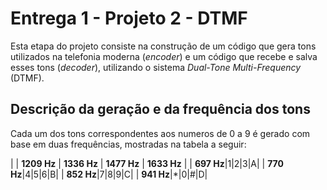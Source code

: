 # Entrega 1 - Projeto 2 - DTMF

Esta etapa do projeto consiste na construção de um código que gera tons utilizados na telefonia moderna (<i>encoder</i>) e um código que recebe e salva esses tons (<i>decoder</i>), utilizando o sistema <i>Dual-Tone Multi-Frequency</i> (DTMF).

## Descrição da geração e da frequência dos tons

Cada um dos tons correspondentes aos numeros de 0 a 9 é gerado com base em duas frequências, mostradas na tabela a seguir:

| <b></b> | <b>1209 Hz</b> | <b>1336 Hz</b> | <b>1477 Hz</b>   | <b>1633 Hz</b>   |
| <b>697 Hz</b>|1|2|3|A|
| <b>770 Hz</b>|4|5|6|B|
| <b>852 Hz</b>|7|8|9|C|
| <b>941 Hz</b>|*|0|#|D|
